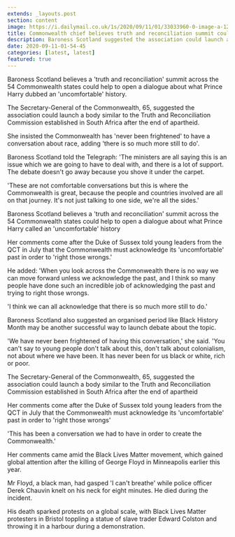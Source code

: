 ```yaml
---
extends: _layouts.post
section: content
image: https://i.dailymail.co.uk/1s/2020/09/11/01/33033960-0-image-a-127_1599784791499.jpg 
title: Commonwealth chief believes truth and reconciliation summit could open dialogue about past 
description: Baroness Scotland suggested the association could launch a body similar to the Truth and Reconciliation Commission established in South Africa. 
date: 2020-09-11-01-54-45 
categories: [latest, latest] 
featured: true 
--- 
```

Baroness Scotland believes a 'truth and reconciliation' summit across the 54 Commonwealth states could help to open a dialogue about what Prince Harry dubbed an 'uncomfortable' history.

The Secretary-General of the Commonwealth, 65, suggested the association could launch a body similar to the Truth and Reconciliation Commission established in South Africa after the end of apartheid. 

She insisted the Commonwealth has 'never been frightened' to have a conversation about race, adding 'there is so much more still to do'.

Baroness Scotland told the Telegraph: 'The ministers are all saying this is an issue which we are going to have to deal with, and there is a lot of support. The debate doesn't go away because you shove it under the carpet.

'These are not comfortable conversations but this is where the Commonwealth is great, because the people and countries involved are all on that journey. It's not just talking to one side, we're all the sides.'  

Baroness Scotland believes a 'truth and reconciliation' summit across the 54 Commonwealth states could help to open a dialogue about what Prince Harry called an 'uncomfortable' history

Her comments come after the Duke of Sussex told young leaders from the QCT in July that the Commonwealth must acknowledge its 'uncomfortable' past in order to 'right those wrongs.'  

He added: 'When you look across the Commonwealth there is no way we can move forward unless we acknowledge the past, and I think so many people have done such an incredible job of acknowledging the past and trying to right those wrongs.

'I think we can all acknowledge that there is so much more still to do.' 

Baroness Scotland also suggested an organised period like Black History Month may be another successful way to launch debate about the topic.

'We have never been frightened of having this conversation,' she said. 'You can't say to young people don't talk about this, don't talk about colonialism, not about where we have been. It has never been for us black or white, rich or poor. 

The Secretary-General of the Commonwealth, 65, suggested the association could launch a body similar to the Truth and Reconciliation Commission established in South Africa after the end of apartheid

Her comments come after the Duke of Sussex told young leaders from the QCT in July that the Commonwealth must acknowledge its 'uncomfortable' past in order to 'right those wrongs'

'This has been a conversation we had to have in order to create the Commonwealth.' 

Her comments came amid the Black Lives Matter movement, which gained global attention after the killing of George Floyd in Minneapolis earlier this year.

Mr Floyd, a black man, had gasped 'I can't breathe' while police officer Derek Chauvin knelt on his neck for eight minutes. He died during the incident.

His death sparked protests on a global scale, with Black Lives Matter protesters in Bristol toppling a statue of slave trader Edward Colston and throwing it in a harbour during a demonstration.    

